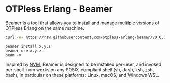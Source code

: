 # OTPless Erlang - Beamer

Beamer is a tool that allows you to install and manage multiple versions of
OTPless Erlang on the same machine.

```sh
curl -o- https://raw.githubusercontent.com/otpless-erlang/beamer/v0.0.1/install.sh | bash
```
```
beamer install x.y.z
beamer use x.y.z
beam -v
```

Inspired by [NVM](https://github.com/nvm-sh/nvm), Beamer is designed to be
installed per-user, and invoked per-shell. nvm works on any POSIX-compliant
shell (sh, dash, ksh, zsh, bash), in particular on these platforms: Linux,
macOS, and Windows WSL.
